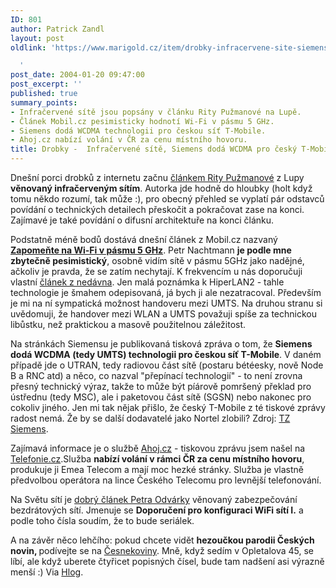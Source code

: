 ```yaml
---
ID: 801
author: Patrick Zandl
layout: post
oldlink: 'https://www.marigold.cz/item/drobky-infracervene-site-siemens-doda-wcdma-pro-cesky-t-mobile-ahoj-cz-telefonie

  '
post_date: 2004-01-20 09:47:00
post_excerpt: ''
published: true
summary_points:
- Infračervené sítě jsou popsány v článku Rity Pužmanové na Lupě.
- Článek Mobil.cz pesimisticky hodnotí Wi-Fi v pásmu 5 GHz.
- Siemens dodá WCDMA technologii pro českou síť T-Mobile.
- Ahoj.cz nabízí volání v ČR za cenu místního hovoru.
title: Drobky -  Infračervené sítě, Siemens dodá WCDMA pro český T-Mobile, Ahoj.cz telefonie
---
```


<p>
Dnešní porci drobků z internetu začnu <A href="http://www.lupa.cz/clanek.php3?show=3186" target=_blank>článkem Rity Pužmanové</A> z Lupy <STRONG>věnovaný infračerveným sítím</STRONG>. Autorka jde hodně do hloubky (holt když tomu někdo rozumí, tak může :), pro obecný přehled se vyplatí pár odstavců povídání o technických detailech přeskočit a pokračovat zase na konci. Zajímavé je také povídání o difusní architektuře na konci článku. </p>

<p>
Podstatně méně bodů dostává dnešní článek z Mobil.cz nazvaný <A href="http://mobil.idnes.cz/mobilni_komunikace/wifi/zapomentenawifi040120.html"><STRONG>Zapomeňte na Wi-Fi v pásmu 5 GHz</STRONG></A>. Petr Nachtmann <STRONG>je podle mne zbytečně pesimistický</STRONG>, osobně vidím sítě v pásmu 5GHz jako nadějné, ačkoliv je pravda, že se zatím nechytají. K frekvencím u nás doporučuji vlastní <A href="http://beta.marigold.cz/zacinajicim/frekvence031228.html">článek z nedávna</A>. Jen malá poznámka k HiperLAN2 - tahle technologie je šmahem odepisovaná, já bych ji ale nezatracoval. Především je mi na ní sympatická možnost handoveru mezi UMTS. Na druhou stranu si uvědomuji, že handover mezi WLAN a UMTS považuji spíše za technickou libůstku, než praktickou a masově použitelnou záležitost. </p>

<p>
Na stránkách Siemensu je publikovaná tisková zpráva o tom, že <STRONG>Siemens dodá WCDMA (tedy UMTS) technologii pro českou síť T-Mobile</STRONG>. V daném případě jde o UTRAN, tedy radiovou část sítě (postaru bétéesky, nově Node B a RNC atd) a něco, co nazval "přepínací technologií" - to není zrovna přesný technický výraz, takže to může být píárově pomršený překlad pro ústřednu (tedy MSC), ale i paketovou část sítě (SGSN) nebo nakonec pro cokoliv jiného. Jen mi tak nějak přišlo, že český T-Mobile z té tiskové zprávy radost nemá. Že by se další dodavatelé jako Nortel zlobili? Zdroj: <A href="http://www.siemens.cz/siemjet/cz/home/press/releases/new/Main/8608.jet" target=_blank>TZ Siemens</A>.</p>

<p>
Zajímavá informace je o službě <A href="http://www.ahoj.cz/" target=_blank>Ahoj.cz</A> - tiskovou zprávu jsem našel na <A href="http://www.telefonie.cz/zprava.asp?id=3727" target=_blank>Telefonie.cz</A>.Služba <STRONG>nabízí volání v rámci ČR za cenu místního hovoru</STRONG>, produkuje ji Emea Telecom a mají moc hezké stránky. Služba je vlastně předvolbou operátora na lince Českého Telecomu pro levnější telefonování.</p>

<p>
Na Světu sítí je <A href="http://www.svetsiti.cz/Tipy.asp?ID=97" target=_blank>dobrý článek Petra Odvárky</A> věnovaný zabezpečování bezdrátových sítí. Jmenuje se <STRONG>Doporučení pro konfiguraci WiFi sítí I.</STRONG> a podle toho čísla soudím, že to bude seriálek. </p>

<p>
A na závěr něco lehčího: pokud chcete vidět <STRONG>hezoučkou parodii Českých novin, </STRONG>podívejte se na <A href="http://cesnekoviny.kgb.cz/index.php" target=_blank>Česnekoviny</A>. Mně, když sedím v Opletalova 45, se líbí, ale když uberete čtyřicet popisných čísel, bude tam nadšení asi výrazně menší :)&#160;Via <A href="http://www.w-software.com/hlog/index.php?page=cely_clanek&amp;id_clanku=363" target=_blank>Hlog</A>.</p>